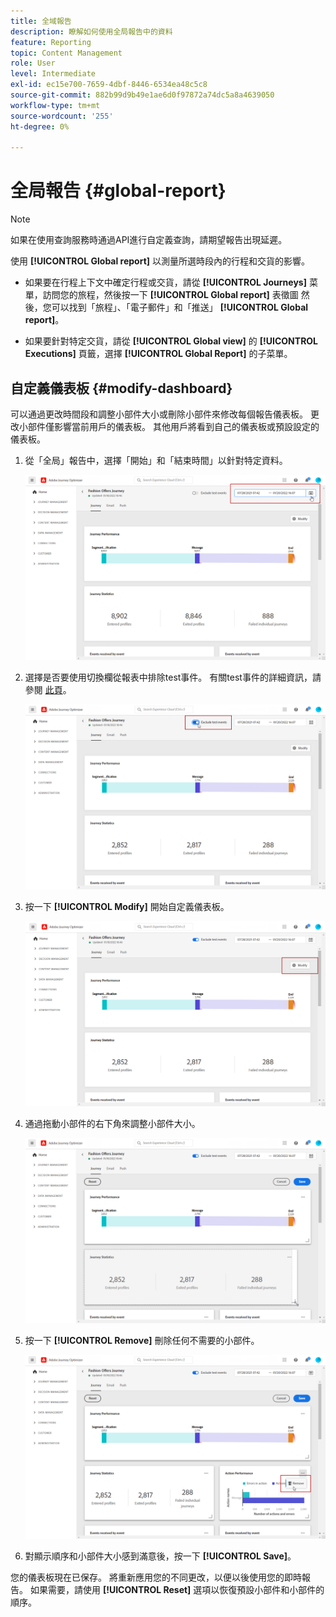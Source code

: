 ```yaml
---
title: 全域報告
description: 瞭解如何使用全局報告中的資料
feature: Reporting
topic: Content Management
role: User
level: Intermediate
exl-id: ec15e700-7659-4dbf-8446-6534ea48c5c8
source-git-commit: 882b99d9b49e1ae6d0f97872a74dc5a8a4639050
workflow-type: tm+mt
source-wordcount: '255'
ht-degree: 0%

---
```


# 全局報告 {#global-report}

>[!NOTE]
>
> 如果在使用查詢服務時通過API進行自定義查詢，請期望報告出現延遲。

使用 **[!UICONTROL Global report]** 以測量所選時段內的行程和交貨的影響。

* 如果要在行程上下文中確定行程或交貨，請從 **[!UICONTROL Journeys]** 菜單，訪問您的旅程，然後按一下 **[!UICONTROL Global report]** 表徵圖 然後，您可以找到「旅程」、「電子郵件」和「推送」 **[!UICONTROL Global report]**。

* 如果要針對特定交貨，請從 **[!UICONTROL Global view]** 的 **[!UICONTROL Executions]** 頁籤，選擇 **[!UICONTROL Global Report]** 的子菜單。

## 自定義儀表板 {#modify-dashboard}

可以通過更改時間段和調整小部件大小或刪除小部件來修改每個報告儀表板。 更改小部件僅影響當前用戶的儀表板。 其他用戶將看到自己的儀表板或預設設定的儀表板。

1. 從「全局」報告中，選擇「開始」和「結束時間」以針對特定資料。

   ![](assets/report_modify_1.png)

1. 選擇是否要使用切換欄從報表中排除test事件。 有關test事件的詳細資訊，請參閱 [此頁](../building-journeys/testing-the-journey.md)。

   ![](assets/report_modify_2.png)

1. 按一下 **[!UICONTROL Modify]** 開始自定義儀表板。

   ![](assets/report_modify_3.png)

1. 通過拖動小部件的右下角來調整小部件大小。

   ![](assets/report_modify_4.png)

1. 按一下 **[!UICONTROL Remove]** 刪除任何不需要的小部件。

   ![](assets/report_modify_5.png)

1. 對顯示順序和小部件大小感到滿意後，按一下 **[!UICONTROL Save]**。

您的儀表板現在已保存。 將重新應用您的不同更改，以便以後使用您的即時報告。 如果需要，請使用 **[!UICONTROL Reset]** 選項以恢復預設小部件和小部件的順序。

